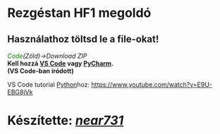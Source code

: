 # Rezgéstan HF1 megoldó

## Használathoz töltsd le a file-okat!

*<span style="color:green">Code</span>(Zöld)->Download ZIP*  
**Kell hozzá [VS Code](https://code.visualstudio.com/) vagy [PyCharm](https://www.jetbrains.com/pycharm/).**  
**(VS Code-ban íródott)**

VS Code tutorial [Python](https://www.python.org/downloads/)hoz: https://www.youtube.com/watch?v=E9U-EBG8jVk

# Készítette: *[near731](https://github.com/near731)*
